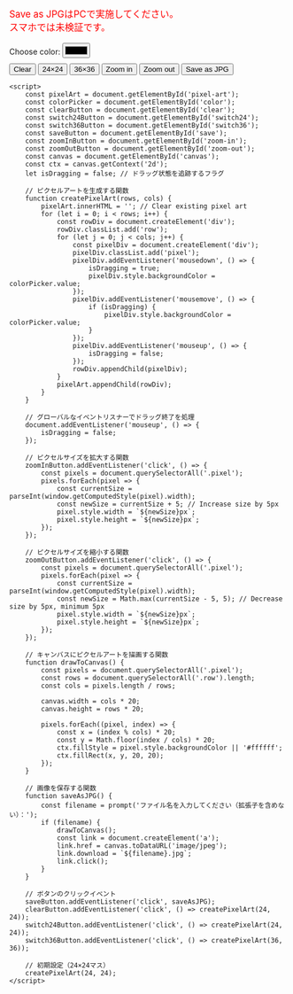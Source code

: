 <!DOCTYPE html>
<html lang="ja">
<head>
    <meta charset="UTF-8">
    <meta name="viewport" content="width=device-width, initial-scale=1.0">
    <style>
        .pixel {
            width: 20px;
            height: 20px;
            float: left;
            border: 1px solid #ddd;
        }
        .row {
            clear: both;
        }
        #color-picker {
            margin-bottom: 10px;
        }
        #buttons {
            margin-top: 10px;
        }
    </style>
    <title>Pixel Art</title>
</head>
<body>
    <div id="color-picker">
        <p style="color: red; font-size: 1.2em;">Save as JPGはPCで実施してください。<br>スマホでは未検証です。</p>
        <label for="colors">Choose color:</label>
        <input type="color" id="color" value="#000000">
    </div>
    <div id="buttons">
        <button id="clear">Clear</button>
        <button id="switch24">24×24</button>
        <button id="switch36">36×36</button>
        <button id="zoom-in">Zoom in</button> <!-- 拡大ボタン -->
        <button id="zoom-out">Zoom out</button> <!-- 縮小ボタン -->
        <button id="save">Save as JPG</button>
    </div>
    <div id="pixel-art"></div>
    <canvas id="canvas" style="display:none;"></canvas>

    <script>
        const pixelArt = document.getElementById('pixel-art');
        const colorPicker = document.getElementById('color');
        const clearButton = document.getElementById('clear');
        const switch24Button = document.getElementById('switch24');
        const switch36Button = document.getElementById('switch36');
        const saveButton = document.getElementById('save');
        const zoomInButton = document.getElementById('zoom-in');
        const zoomOutButton = document.getElementById('zoom-out');
        const canvas = document.getElementById('canvas');
        const ctx = canvas.getContext('2d');
        let isDragging = false; // ドラッグ状態を追跡するフラグ

        // ピクセルアートを生成する関数
        function createPixelArt(rows, cols) {
            pixelArt.innerHTML = ''; // Clear existing pixel art
            for (let i = 0; i < rows; i++) {
                const rowDiv = document.createElement('div');
                rowDiv.classList.add('row');
                for (let j = 0; j < cols; j++) {
                    const pixelDiv = document.createElement('div');
                    pixelDiv.classList.add('pixel');
                    pixelDiv.addEventListener('mousedown', () => {
                        isDragging = true;
                        pixelDiv.style.backgroundColor = colorPicker.value;
                    });
                    pixelDiv.addEventListener('mousemove', () => {
                        if (isDragging) {
                            pixelDiv.style.backgroundColor = colorPicker.value;
                        }
                    });
                    pixelDiv.addEventListener('mouseup', () => {
                        isDragging = false;
                    });
                    rowDiv.appendChild(pixelDiv);
                }
                pixelArt.appendChild(rowDiv);
            }
        }

        // グローバルなイベントリスナーでドラッグ終了を処理
        document.addEventListener('mouseup', () => {
            isDragging = false;
        });

        // ピクセルサイズを拡大する関数
        zoomInButton.addEventListener('click', () => {
            const pixels = document.querySelectorAll('.pixel');
            pixels.forEach(pixel => {
                const currentSize = parseInt(window.getComputedStyle(pixel).width);
                const newSize = currentSize + 5; // Increase size by 5px
                pixel.style.width = `${newSize}px`;
                pixel.style.height = `${newSize}px`;
            });
        });

        // ピクセルサイズを縮小する関数
        zoomOutButton.addEventListener('click', () => {
            const pixels = document.querySelectorAll('.pixel');
            pixels.forEach(pixel => {
                const currentSize = parseInt(window.getComputedStyle(pixel).width);
                const newSize = Math.max(currentSize - 5, 5); // Decrease size by 5px, minimum 5px
                pixel.style.width = `${newSize}px`;
                pixel.style.height = `${newSize}px`;
            });
        });

        // キャンバスにピクセルアートを描画する関数
        function drawToCanvas() {
            const pixels = document.querySelectorAll('.pixel');
            const rows = document.querySelectorAll('.row').length;
            const cols = pixels.length / rows;

            canvas.width = cols * 20;
            canvas.height = rows * 20;

            pixels.forEach((pixel, index) => {
                const x = (index % cols) * 20;
                const y = Math.floor(index / cols) * 20;
                ctx.fillStyle = pixel.style.backgroundColor || '#ffffff';
                ctx.fillRect(x, y, 20, 20);
            });
        }

        // 画像を保存する関数
        function saveAsJPG() {
            const filename = prompt('ファイル名を入力してください（拡張子を含めない）：');
            if (filename) {
                drawToCanvas();
                const link = document.createElement('a');
                link.href = canvas.toDataURL('image/jpeg');
                link.download = `${filename}.jpg`;
                link.click();
            }
        }

        // ボタンのクリックイベント
        saveButton.addEventListener('click', saveAsJPG);
        clearButton.addEventListener('click', () => createPixelArt(24, 24));
        switch24Button.addEventListener('click', () => createPixelArt(24, 24));
        switch36Button.addEventListener('click', () => createPixelArt(36, 36));

        // 初期設定（24×24マス）
        createPixelArt(24, 24);
    </script>
</body>
</html>

